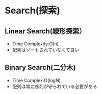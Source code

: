 # Search(探索)

## Linear Search(線形探索）

- Time Complexity:O(n)
- 配列はソートされていなくて良い

## Binary Search(二分木)

- Time Complex:O(logN)
- 配列は常に序列が守られている必要がある